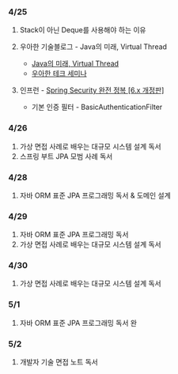 ### 4/25

1. Stack이 아닌 Deque를 사용해야 하는 이유
2. 우아한 기술블로그 - Java의 미래, Virtual Thread

   - [Java의 미래, Virtual Thread](https://techblog.woowahan.com/15398/)
   - [우아한 테크 세미나](https://www.youtube.com/watch?v=BZMZIM-n4C0)

3. 인프런 - [Spring Security 완전 정복 [6.x 개정판]](https://www.inflearn.com/course/%EC%8A%A4%ED%94%84%EB%A7%81-%EC%8B%9C%ED%81%90%EB%A6%AC%ED%8B%B0-%EC%99%84%EC%A0%84%EC%A0%95%EB%B3%B5/dashboard)
   - 기본 인증 필터 - BasicAuthenticationFilter

### 4/26

1. 가상 면접 사례로 배우는 대규모 시스템 설계 독서
2. 스프링 부트 JPA 모범 사례 독서

### 4/28

1. 자바 ORM 표준 JPA 프로그래밍 독서 & 도메인 설계

### 4/29

1. 자바 ORM 표준 JPA 프로그래밍 독서
2. 가상 면접 사례로 배우는 대규모 시스템 설계 독서

### 4/30

1. 가상 면접 사례로 배우는 대규모 시스템 설계 독서

### 5/1

1. 자바 ORM 표준 JPA 프로그래밍 독서 완

### 5/2

1. 개발자 기술 면접 노트 독서
